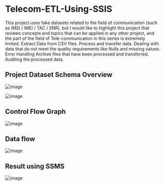 # Telecom-ETL-Using-SSIS

This project uses fake datasets related to the field of communication (such as IMSI / IMEI / TAC / SNR), but I would like to highlight this project that reviews concepts and topics that can be applied in any other project, and the part of the field of Tele-communication in this series is extremely limited.
  Extract Data from CSV files.
  Process and transfer data.
  Dealing with data that do not meet the quality requirements like Nulls and missing values.
  Error Handling
  Archive files that have been processed and transferred.
  Auditing the processed data.

## Project Dataset Schema Overview

![image](https://github.com/Mahmoud-khaled-m/Telecom-ETL-Using-SSIS/assets/85359683/d19eb1c6-5e1d-43eb-bf3b-e5cbbd204ed6)

![image](https://github.com/Mahmoud-khaled-m/Telecom-ETL-Using-SSIS/assets/85359683/a333a9d2-ddfc-45b3-8013-27bda5e579b4)

## Control Flow Graph
![image](https://github.com/Mahmoud-khaled-m/Telecom-ETL-Using-SSIS/assets/85359683/d41d2d66-2857-4b12-8920-544eaca002a6)

## Data flow 

![image](https://github.com/Mahmoud-khaled-m/Telecom-ETL-Using-SSIS/assets/85359683/b1b8bfeb-412d-4036-9b72-dd902a6e961c)

## Result using SSMS

![image](https://github.com/Mahmoud-khaled-m/Telecom-ETL-Using-SSIS/assets/85359683/52f3af59-76e7-405e-b79a-2468570ba83d)




